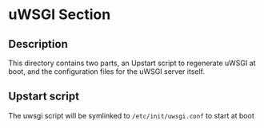# uWSGI Section

## Description

This directory contains two parts, an Upstart script to regenerate uWSGI at boot, and the configuration files for the uWSGI server itself.

## Upstart script
The uwsgi script will be symlinked to `/etc/init/uwsgi.conf` to start at boot

